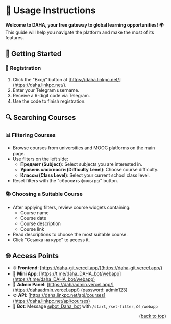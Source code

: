 # 📖 Usage Instructions

**Welcome to DAHA, your free gateway to global learning opportunities!** 🌍 This guide will help you navigate the platform and make the most of its features.

## 🚀 Getting Started

### 🔐 Registration

1. Click the "Вход" button at [https://daha.linkpc.net/](https://daha.linkpc.net/).
2. Enter your Telegram username.
3. Receive a 6-digit code via Telegram.
4. Use the code to finish registration.

## 🔍 Searching Courses

### 📊 Filtering Courses

- Browse courses from universities and MOOC platforms on the main page.
- Use filters on the left side:
  - **Предмет (Subject)**: Select subjects you are interested in.
  - **Уровень сложности (Difficulty Level)**: Choose course difficulty.
  - **Классы (Class Level)**: Select your current school class level.
- Reset filters with the "сбросить фильтры" button.

### 📚 Choosing a Suitable Course

- After applying filters, review course widgets containing:
  - Course name
  - Course date
  - Course description
  - Course link
- Read descriptions to choose the most suitable course.
- Click "Ссылка на курс" to access it.

## 🌐 Access Points

- 🌐 **Frontend**: [https://daha-git.vercel.app/](https://daha-git.vercel.app/)
- 📱 **Mini App**: [https://t.me/daha_DAHA_bot/webapp](https://t.me/daha_DAHA_bot/webapp)
- 🔐 **Admin Panel**: [https://dahaadmin.vercel.app/](https://dahaadmin.vercel.app/) (password: admin123)
- ⚙️ **API**: [https://daha.linkpc.net/api/courses](https://daha.linkpc.net/api/courses)
- 🤖 **Bot**: Message [@bot_Daha_bot](https://t.me/bot_DAHA_bot) with `/start`, `/set-filter`, or `/webapp`

<p align="right">(<a href="#readme-top">back to top</a>)</p>